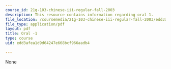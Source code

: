 ```yaml
---
course_id: 21g-103-chinese-iii-regular-fall-2003
description: This resource contains information regarding oral 1.
file_location: /coursemedia/21g-103-chinese-iii-regular-fall-2003/edd3afea1d9d64247e668bcf966aadb4_MIT21G_103F03_oral_1.pdf
file_type: application/pdf
layout: pdf
title: Oral -1
type: course
uid: edd3afea1d9d64247e668bcf966aadb4

---
```

None